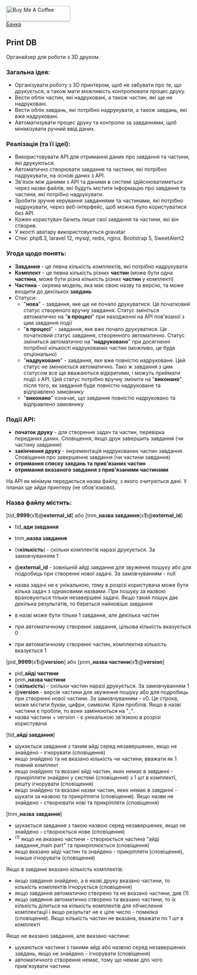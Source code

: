 <a href="https://www.buymeacoffee.com/realshade" target="_blank"><img src="https://www.buymeacoffee.com/assets/img/custom_images/orange_img.png" alt="Buy Me A Coffee" style="height: 41px !important;width: 174px !important;box-shadow: 0px 3px 2px 0px rgba(190, 190, 190, 0.5) !important;-webkit-box-shadow: 0px 3px 2px 0px rgba(190, 190, 190, 0.5) !important;" ></a><br>
<a href="https://send.monobank.ua/jar/3j3xQ5EFsP" target="_blank">Банка</a>

## Print DB

Органайзер для роботи з 3D друком.

<h3>Загальна ідея:</h3>

* Організувати роботу з 3D принтером, щоб не забувати про те, що друкується, а також мати можливість контролювати процес друку.
* Вести облік частин, які надруковані, а також частин, які ще не надруковані.
* Вести облік завдань, які потрібно надрукувати, а також завдань, які вже надруковані.
* Автоматизувати процес друку та контролю за завданнями, щоб мінімізувати ручний ввід даних.

<h3>Реалізація (та її ідеї):</h3>

* Використовувати API для отримання даних про завдання та частини, які друкуються.
* Автоматично створювати завдання та частини, які потрібно надрукувати, на основі даних з API.
* Зв'язок між даними з API та даними в системі здійснюватиметься через назви файлів, які будуть містити інформацію про завдання та частини, які потрібно надрукувати.
* Зробити зручне керування завданнями та частинами, які потрібно надрукувати, через веб-інтерфейс, щоб можна було користуватися без API.
* Кожен користувач бачить лише свої завдання та частини, які він створив.
* У якості аватару використовується gravatar
* Стек: php8.3, laravel 12, mysql, redis, nginx. Bootstrap 5, SweetAlert2

<h3>Угода щодо понять:</h3>

* **Завдання** - це певна кількість комплектів, які потрібно надрукувати
* **Комплект** - це певна кількість різних **частин** (може бути одна **частина**, може бути різна кількість різних **частин** у комплекті)
* **Частина** - окрема модель, яка має свою назву та версію, та може входити до декількох **завдань**
* Статуси:
  * "**нова**" - завдання, яке ще не почало друкуватися. Це початковий статус створеного вручну завдання. Статус змініться автоматично на "**в процесі**" при находженні на API пов'язаної з цим завдання події
  * "**в процесі**" - завдання, яке вже почало друкуватися. Це початковий статус завдання, створенного автоматично. Статус зміниться автоматично на "**надруковано**" при досягненні потрібної кількості надрукованих частин (можливо, це буде опціонально)
  * "**надруковано**" - завдання, яке вже повністю надруковане. Цей статус не змінюється автоматично. Тако ж завдання з цим статусом все ще вважаються відкритими, і можуть приймати події з API. Цей статус потрібно вручну змінити на "**виконано**" після того, як завдання буде повністю надруковане та відправлено замовнику
  * "**виконано**" означає, що завдання повністю надруковано та відправлено замовнику

<h3>Події API:</h3>

* **початок друку** - для створення задач та частин, перевірка переданих даних. Сповіщення, якщо друк завершить завдання (чи частину завдання)
* **закінчення друку** - інкрементація надрукованих частин завдання. Сповіщення про завершення завдання (чи частини завдання)
* **отримання списку завдань та прив'язаних частин**
* **отримання вказаного завдання з прив'язаними частинами**

На API як мінімум передається назва файлу, з якого зчитуються дані. У планах ще айди принтеру (не обов'язково).

<h3>Назва файлу містить:</h3>

[tid_**9999**(x**1**)@**external_id**] або [tnm_**назва завдання**(x**1**)@**external_id**]
* tid_**ади завдання**
* tnm_**назва завдання**
* (x**кількість**) - скільки комплектів наразі друкується. За замовчуванням 1
* @**external_id** - зовнішній айді завдання для звуження пошуку або для подробиць при створенні нової задачі. За замовчуванням - null

* назва задачі не є унікальною, тому в розрізі користувача може бути кілька задач з однаковими назвами. При пошуку за назвою враховуються тільки незавершені задачі. Якщо такий пошук дає декілька результатів, то береться найновіше завдання
* в назві може бути тільки 1 завдання, але декілька частин
* при автоматичному створенні завдання, цільова кількість вказується 0
* при автоматичному створенні частин, комплектна кількість вказується 1

[pid_**9999**(x**1**)@**version**] або [pnm_**назва частини**(x**1**)@**version**]
* pid_**айді частини**
* pnm_**назва частини**
* (x**кількість**) - скільки частин наразі друкується. За замовчуванням 1
* @**version** - версія частини для звуження пошуку або для подробиць при створенні нової частини. За замовчуванням - v0. Це строка, може містити букви, цифри, символи. Крім пробілів. Якщо в назві частини є пробіли, то вони замінюються на "_".
* назва частини + version - є унікальною зв'язкою в розрізі користувача

[tid_**айді завдання**]
* шукається завдання з таким айді серед незавершених, якщо не знайдено - ігнорувати (сповіщення)
* якщо знайдено та не вказано кількість чи частини, вважати як 1 повний комплект
* якщо знайдено та вказані айді частин, яких немає в завданні - прикріпляти знайдені у системі (сповіщення) з 1 шт в комплекті, решту ігнорувати (сповіщення)
* якщо знайдено та вказані назви частин, яких немає в завданні - шукати за назвою та прикріпляти (сповіщення). Якщо назви не знайдено - створювати нові та прикріпляти (сповіщення)

[tnm_**назва завдання**]
* шукається завдання з такою назвою серед незавершених, якщо не знайдено - створюється нове (сповіщення)
* <sup>(1)</sup> якщо не вказано частини - створюється частина "айді завдання_main part" та прикріплюється (сповіщення)
* якщо вказано айді частин та знайдено - прикріпляти (сповіщення), інакше ігнорувати (сповіщення)

Якщо в завданні вказано кількість комплектів:
* якщо завдання знайдено, а в назві друку вказано частини, то кількість комплектів ігнорується (сповіщення)
* якщо завдання автоматично створено та не вказано частини, див (1)
* якщо завдяння автоматично створено та вказано частини, то їх кількість ділиться на кількість комплектів для обчислення комплектації і якщо результат не є ціле число - помилка (сповіщення). Якщо кількість частин не вказана, вважати по 1 шт в комплекті

Якщо не вказано завдання, але вказано частини:
* шукаються частини з такими айді або назвою серед незавершених завдань, якщо не знайдено - ігнорувати (сповіщення)
* автоматичного створення немає, тому що немає дло чого прив'язувати частини
